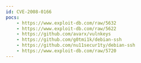 ```yaml
---
id: CVE-2008-0166
pocs:
    - https://www.exploit-db.com/raw/5632
    - https://www.exploit-db.com/raw/5622
    - https://github.com/avarx/vulnkeys
    - https://github.com/g0tmi1k/debian-ssh
    - https://github.com/nu11secur1ty/debian-ssh
    - https://www.exploit-db.com/raw/5720
---
```


